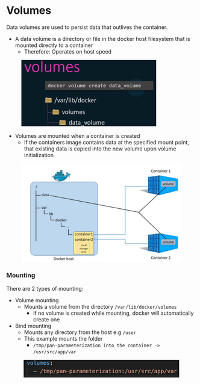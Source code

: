 # Volumes

Data volumes are used to persist data that outlives the container.

* A data volume is a directory or file in the docker host filesystem that is mounted directly to a container
  * Therefore: Operates on host speed

<div align="left">

<figure><img src="../../../.gitbook/assets/volume_create.png" alt="" width="358"><figcaption></figcaption></figure>

</div>

* Volumes are mounted when a container is created
  * If the containers image contains data at the specified mount point, that existing data is copied into the new volume upon volume initialization

<div align="left">

<figure><img src="../../../.gitbook/assets/Screenshot 2023-05-25 at 21.04.46.png" alt="" width="563"><figcaption></figcaption></figure>

</div>

### Mounting

There are 2 types of mounting:

* Volume mounting
  * Mounts a volume from the directory `/var/lib/docker/volumes`
    * If no volume is created while mounting, docker will automatically create one
* Bind mounting
  * Mounts any directory from the host e.g `/user`
  * This example mounts the folder
    * `/tmp/pan-parameterization into the container -> /usr/src/app/var`

<div align="center">

<figure><img src="../../../.gitbook/assets/volume_mounting.png" alt=""><figcaption></figcaption></figure>

</div>
